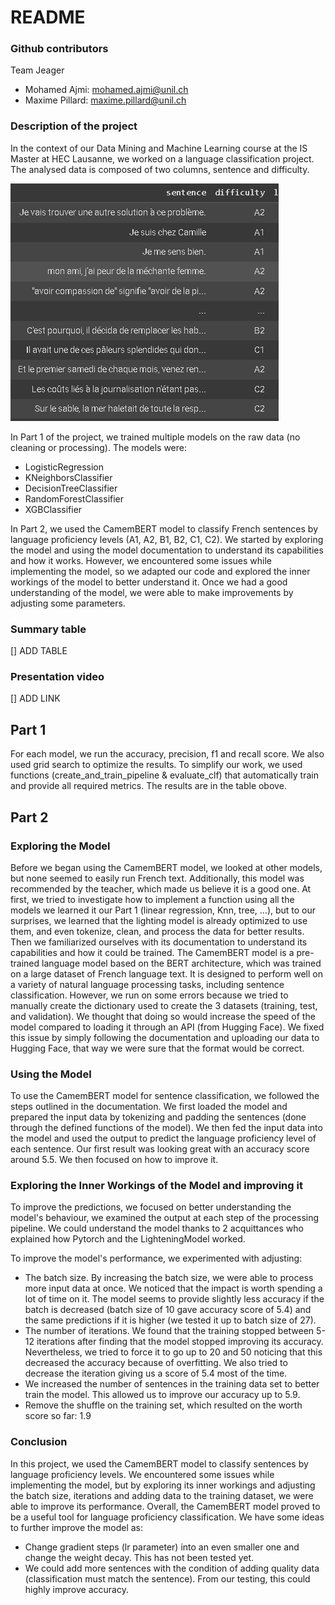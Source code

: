 # README
### Github contributors
Team Jeager
- Mohamed Ajmi: mohamed.ajmi@unil.ch 
- Maxime Pillard: maxime.pillard@unil.ch

### Description of the project
In the context of our Data Mining and Machine Learning course at the IS Master at HEC Lausanne, we worked on a language classification project.
The analysed data is composed of two columns, sentence and difficulty.


![Sample of data](/documentation/data1.PNG)


In Part 1 of the project, we trained multiple models on the raw data (no cleaning or processing). The models were:
- LogisticRegression
- KNeighborsClassifier
- DecisionTreeClassifier
- RandomForestClassifier
- XGBClassifier


In Part 2, we used the CamemBERT model to classify French sentences by language proficiency levels (A1, A2, B1, B2, C1, C2). We started by exploring the model and using the model documentation to understand its capabilities and how it works. However, we encountered some issues while implementing the model, so we adapted our code and explored the inner workings of the model to better understand it. Once we had a good understanding of the model, we were able to make improvements by adjusting some parameters.


### Summary table
[] ADD TABLE

### Presentation video
[] ADD LINK

## Part 1
For each model, we run the accuracy, precision, f1 and recall score. We also used grid search to optimize the results.
To simplify our work, we used functions (create_and_train_pipeline & evaluate_clf) that automatically train and provide all required metrics.
The results are in the table obove. 

## Part 2
### Exploring the Model
Before we began using the CamemBERT model, we looked at other models, but none seemed to easily run French text. Additionally, this model was recommended by the teacher, which made us believe it is a good one.
At first, we tried to investigate how to implement a function using all the models we learned it our Part 1 (linear regression, Knn, tree, …), but to our surprises, we learned that the lighting model is already optimized to use them, and even tokenize, clean, and process the data for better results.
Then we familiarized ourselves with its documentation to understand its capabilities and how it could be trained. The CamemBERT model is a pre-trained language model based on the BERT architecture, which was trained on a large dataset of French language text. It is designed to perform well on a variety of natural language processing tasks, including sentence classification.
However, we run on some errors because we tried to manually create the dictionary used to create the 3 datasets (training, test, and validation). We thought that doing so would increase the speed of the model compared to loading it through an API (from Hugging Face). We fixed this issue by simply following the documentation and uploading our data to Hugging Face, that way we were sure that the format would be correct.

### Using the Model

To use the CamemBERT model for sentence classification, we followed the steps outlined in the documentation. We first loaded the model and prepared the input data by tokenizing and padding the sentences (done through the defined functions of the model). We then fed the input data into the model and used the output to predict the language proficiency level of each sentence. Our first result was looking great with an accuracy score around 5.5. We then focused on how to improve it.

### Exploring the Inner Workings of the Model and improving it

To improve the predictions, we focused on better understanding the model's behaviour, we examined the output at each step of the processing pipeline. We could understand the model thanks to 2 acquittances who explained how Pytorch and the LighteningModel worked.

To improve the model's performance, we experimented with adjusting:
- The batch size. By increasing the batch size, we were able to process more input data at once. We noticed that the impact is worth spending a lot of time on it. The model seems to provide slightly less accuracy if the batch is decreased (batch size of 10 gave accuracy score of 5.4) and the same predictions if it is higher (we tested it up to batch size of 27). 
- The number of iterations. We found that the training stopped between 5-12 iterations after finding that the model stopped improving its accuracy. Nevertheless, we tried to force it to go up to 20 and 50 noticing that this decreased the accuracy because of overfitting. We also tried to decrease the iteration giving us a score of 5.4 most of the time.
- We increased the number of sentences in the training data set to better train the model. This allowed us to improve our accuracy up to 5.9.
- Remove the shuffle on the training set, which resulted on the worth score so far: 1.9


### Conclusion

In this project, we used the CamemBERT model to classify sentences by language proficiency levels. We encountered some issues while implementing the model, but by exploring its inner workings and adjusting the batch size, iterations and adding data to the training dataset, we were able to improve its performance. Overall, the CamemBERT model proved to be a useful tool for language proficiency classification.
We have some ideas to further improve the model as:
- Change gradient steps (lr parameter) into an even smaller one and change the weight decay. This has not been tested yet.
- We could add more sentences with the condition of adding quality data (classification must match the sentence). From our testing, this could highly improve accuracy.

